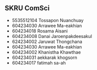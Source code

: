 ## SKRU ComSci


- 5535512104 Tossapon Nuanchuay
- 604234030 Arrawee Ma-eakhian
- 604234018 Rosama Aisani
- 604234008  Danai Jaroenpakdeesakul
- 624234002 Jaruwat Thongchana
- 604234030 Arrawee Ma-eakhian
- 604234002 Khanistha Khawthae
- 604234031 aekkarak khogsorn
- 604234017 fatimah sa-ah